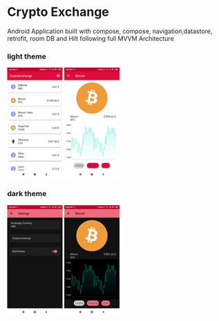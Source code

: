 # Crypto Exchange

Android Application built with compose, compose, navigation,datastore, retrofit, room DB and Hilt following full MVVM Architecture
### light theme

<img src="screenshots/Screenshot1.jpg" alt="Screenshot1" style="zoom:25%;" />
<img src="screenshots/Screenshot2.jpg" alt="Screenshot1" style="zoom:25%;"/>


### dark theme

<img src="screenshots/Screenshot3.jpg" alt="Screenshot1" style="zoom:25%;" />
<img src="screenshots/Screenshot4.jpg" alt="Screenshot1" style="zoom:25%;" />

